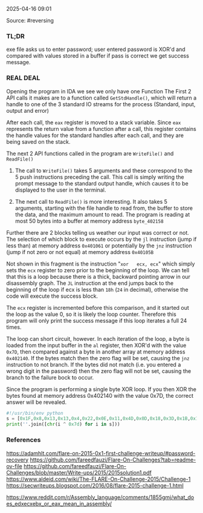 
2025-04-16 09:01

Source: #reversing 
### TL;DR

exe file asks us to enter password; user entered password is XOR'd and compared with values stored in a buffer 
if pass is correct we get success message. 
### REAL DEAL 

Opening the program in IDA we see we only have one Function 
The First 2 API calls it makes are to a function called `GetStdHandle()`, which will return a handle to one of the 3 standard IO streams for the process (Standard, input, output and error)

After each call, the `eax` register is moved to a stack variable. Since `eax` represents the return value from a function after a call, this register contains the handle values for the standard handles after each call, and they are being saved on the stack. 

The next 2 API functions called in the program are `WriteFile()` and `ReadFile()` 

1. The call to `WriteFile()` takes 5 arguments and these correspond to the 5 push instructions preceding the call. This call is simply writing the prompt message to the standard output handle, which causes it to be displayed to the user in the terminal. 

2. The next call to `ReadFile()` is more interesting. It also takes 5 arguments, starting with the file handle to read from, the buffer to store the data, and the maximum amount to read. The program is reading at most 50 bytes into a buffer at memory address `byte_402158`

Further there are 2 blocks telling us weather our input was correct or not. The selection of which block to execute occurs by the `jl` instruction (jump if less than) at memory address `0x401061` or potentially by the `jnz` instruction (jump if not zero or not equal) at memory address `0x40105B`

Not shown in this fragment is the instruction "`xor   ecx, ecx`" which simply sets the `ecx` register to zero prior to the beginning of the loop. We can tell that this is a loop because there is a thick, backward pointing arrow in our disassembly graph. The `JL` instruction at the end jumps back to the beginning of the loop if ecx is less than `18h` (`24` in decimal), otherwise the code will execute the success block. 

The `ecx` register is incremented before this comparison, and it started out the loop as the value 0, so it is likely the loop counter. Therefore this program will only print the success message if this loop iterates a full 24 times. 

The loop can short circuit, however. In each iteration of the loop, a byte is loaded from the input buffer in the `al` register, then XOR'd with the value `0x7D`, then compared against a byte in another array at memory address `0x402140`. If the bytes match then the zero flag will be set, causing the `jnz` instruction to not branch. If the bytes did not match (i.e. you entered a wrong digit in the password) then the zero flag will not be set, causing the branch to the failure bock to occur. 

Since the program is performing a single byte XOR loop. If you then XOR the bytes found at memory address 0x402140 with the value 0x7D, the correct answer will be revealed. 

```python
#!/usr/bin/env python
s = [0x1F,0x8,0x13,0x13,0x4,0x22,0x0E,0x11,0x4D,0x0D,0x18,0x3D,0x1B,0x11,0x1C,0x0F,0x18,0x50,0x12,0x13,0x53,0x1E,0x12,0x10]
print(''.join([chr(i ^ 0x7d) for i in s]))
```

### References
https://adamhlt.com/flare-on-2015-0x1-first-challenge-writeup/#password-recovery
https://github.com/fareedfauzi/Flare-On-Challenges?tab=readme-ov-file
https://github.com/fareedfauzi/Flare-On-Challenges/blob/master/Write-ups/2015/2015solution1.pdf
https://www.aldeid.com/wiki/The-FLARE-On-Challenge-2015/Challenge-1
https://secwriteups.blogspot.com/2016/08/flare-2015-challenge-1.html


https://www.reddit.com/r/Assembly_language/comments/1855gmj/what_does_edxecxebx_or_eax_mean_in_assembly/